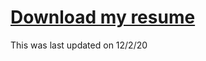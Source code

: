 [Download my resume](https://github.com/s-mcqueen/mcqueen-resume/raw/master/sean_mcqueen.pdf)
===

This was last updated on 12/2/20
